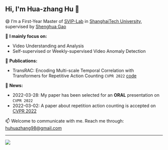 ## Hi, I'm **Hua-zhang Hu** 👋

😄 I’m a First-Year Master of [SVIP-Lab](https://svip-lab.github.io/team.html) in [ShanghaiTech University](https://www.shanghaitech.edu.cn/), supervised by [Shenghua Gao](https://scholar.google.com/citations?hl=zh-CN&user=fe-1v0MAAAAJ)

🔭 **I mainly focus on:**
 * Video Understanding and Analysis
 * Self-supervised or Weekly-supervised Video Anomaly Detection  

🌱 **Publications:**
 * TransRAC: Encoding Multi-scale Temporal Correlation with Transformers for Repetitive Action Counting `CVPR 2022` [code](https://github.com/SvipRepetitionCounting/TransRAC)

💬 **News:**
- 2022-03-28: My paper has been selected for an **ORAL** presentation on `CVPR 2022`
- 2022-03-02: A paper about repetition action counting is accepted on [CVPR 2022](https://cvpr2022.thecvf.com/)

📫 Welcome to communicate with me. Reach me through: huhuazhang98@gmail.com  
 
 ----
 
<!--
**957001934/957001934** is a ✨ _special_ ✨ repository because its `README.md` (this file) appears on your GitHub profile.
Here are some ideas to get you started:

-  Pronouns: ...
- ⚡ Fun fact: ...
-->
![](https://github-readme-stats.vercel.app/api?username=957001934)
